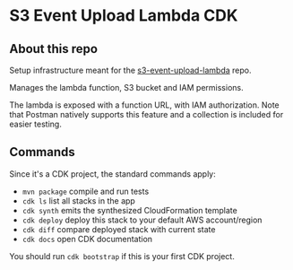 # S3 Event Upload Lambda CDK

## About this repo

Setup infrastructure meant for the [s3-event-upload-lambda](https://github.com/ciprian88m/s3-event-upload-lambda) repo.

Manages the lambda function, S3 bucket and IAM permissions.

The lambda is exposed with a function URL, with IAM authorization. Note that Postman natively supports this feature and 
a collection is included for easier testing.

## Commands

Since it's a CDK project, the standard commands apply:

* `mvn package`     compile and run tests
* `cdk ls`          list all stacks in the app
* `cdk synth`       emits the synthesized CloudFormation template
* `cdk deploy`      deploy this stack to your default AWS account/region
* `cdk diff`        compare deployed stack with current state
* `cdk docs`        open CDK documentation

You should run `cdk bootstrap` if this is your first CDK project.
